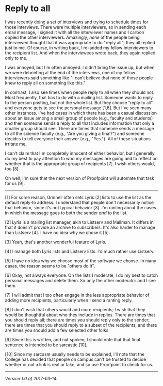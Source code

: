 Reply to all
============

I was recently doing a set of interviews and trying to schedule times
for those interviews.  There were multiple interviewers, so in sending
each email message, I signed it with all the interviewer names and I
carbon copied the other interviewers.  Amazingly, *none* of the people
being interviewed thought that it was appropriate to do "reply all";
they all replied just to me.  Of course, in writing back, I re-added my
fellow interviewers to the recipient list.  And when the interviewees
wrote back, they again replied only to me.

I was annoyed, but I'm often annoyed.  I didn't bring the issue up,
but when we were debriefing at the end of the interviews, one of my
fellow interviewers said something like "I can't believe that none of
these people knew to reply all on something like this."

In contrast, I also see times when people reply to all when they should
not.  Most frequently, that has to do with a mailing list.  Someone wants
to reply to the person posting, but not the whole list.  But they choose
"reply to all" and everyone gets to see the personal message [1,6].  But
I've seen many other instances.  I've had cases in which there has been
a casual discussion about an issue among a small group of people (e.g.,
faculty and students) and then someone sends a reply to all that includes
information that only a smaller group should see.  There are times that
someone sends a message to all the science faculty (e.g., "Are you giving
a final?") and someone decides to tell everyone their answer (e.g.,
"Yes.").  All of these situations irritate me.

I can't claim that I'm completely innocent of either behavior, but I
generally do my best to pay attention to who my messages are going and
to reflect on whether that is the appropriate group of recipients [7].
I wish others would, too [8].

Oh well, I'm sure that the next version of Proofpoint will automate that
task for us [9].

---

[1] For some reason, Grinnell often sets Lyris [2] lists to use the
list as the default reply-to address.  I understand that people don't
necessarily notice that behavior, since it's not typical behavior [3].
I'm ranting about the cases in which the message goes to both the sender
*and* to the list.

[2] Lyris is a mailing list manager, akin to Listserv and Mailman.  It
differs in that it doesn't provide an archive to subscribers.  It's also
harder to manage than Listserv [4].  I have no idea why we chose it [5].

[3] Yeah, that's another wonderful feature of Lyris.

[4] I manage both Lyris lists and Listserv lists.  I'd much rather use
Listserv.

[5] I have no idea why we choose most of the software we choose.  In
many cases, the reason seems to be "others do it".

[6] Okay, not always everyone.  On the lists I moderate, I do my best
to catch personal messages and delete them.  So only the other moderator
and I see them.

[7] I will admit that I too often engage in the less appropriate behavior
of adding more recipients, particularly when I send a ranting reply.

[8] I don't wish that others would add more recipients; I wish that
they would be thoughtful about who they include in replies.  There are
times that you should reply all; there are times you should reply only
to the sender; there are times that you should reply to a subset of the
recipients; and there are times you should add a few selected other folks.

[9] Since this is written, and not spoken, I should note that that
final sentence is intended to be sarcastic [10].

[10] Since my sarcasm usually needs to be explained, I'll note that the
College has decided that people on campus can't be trusted to decide 
whether or not a link is real or fake, and so use Proofpoint to check
for us.

---

*Version 1.0 of 2017-03-14.*
